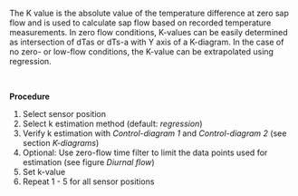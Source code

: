 The K value is the absolute value of the temperature difference at zero sap flow and is used to calculate sap flow based on recorded temperature measurements.
In zero flow conditions, K-values can be easily determined as intersection of dTas or dTs-a with Y axis of a K-diagram. In the case of no zero- or low-flow conditions, the K-value can be extrapolated using regression. 

<br>

**Procedure**

1. Select sensor position
2. Select k estimation method (default: _regression_)
3. Verify k estimation with _Control-diagram 1_ and _Control-diagram 2_ (see section _K-diagrams_)
4. Optional: Use zero-flow time filter to limit the data points used for estimation (see figure _Diurnal flow_)
5. Set k-value
6. Repeat 1 - 5 for all sensor positions

